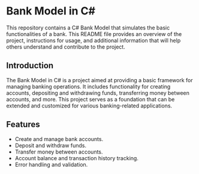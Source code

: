 # Bank Model in C#

This repository contains a C# Bank Model that simulates the basic functionalities of a bank. This README file provides an overview of the project, instructions for usage, and additional information that will help others understand and contribute to the project.

## Introduction
The Bank Model in C# is a project aimed at providing a basic framework for managing banking operations. It includes functionality for creating accounts, depositing and withdrawing funds, transferring money between accounts, and more. This project serves as a foundation that can be extended and customized for various banking-related applications.

## Features
- Create and manage bank accounts.
- Deposit and withdraw funds.
- Transfer money between accounts.
- Account balance and transaction history tracking.
- Error handling and validation.
